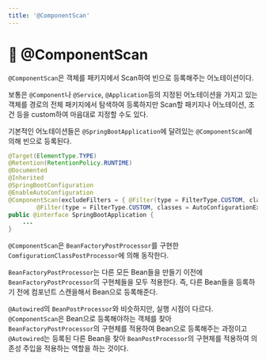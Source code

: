 ```yaml
---
title: '@ComponentScan'
---
```

# 🍃 @ComponentScan

`@ComponentScan`은 객체를 패키지에서 Scan하여 빈으로 등록해주는 어노테이션이다.

보통은 `@Component`나 `@Service`, `@Application`등의 지정된 어노테이션을 가지고 있는 객체를 경로의 전체 패키지에서 탐색하여 등록하지만 Scan할 패키지나 어노테이션, 조건 등을 custom하여 마음대로 지정할 수도 있다.


기본적인 어노테이션들은 `@SpringBootApplication`에 달려있는 `@ComponentScan`에 의해 빈으로 등록된다.

```java
@Target(ElementType.TYPE)
@Retention(RetentionPolicy.RUNTIME)
@Documented
@Inherited
@SpringBootConfiguration
@EnableAutoConfiguration
@ComponentScan(excludeFilters = { @Filter(type = FilterType.CUSTOM, classes = TypeExcludeFilter.class),
		@Filter(type = FilterType.CUSTOM, classes = AutoConfigurationExcludeFilter.class) })
public @interface SpringBootApplication {
    ...
}
```

`@ComponentScan`은 `BeanFactoryPostProcessor`를 구현한 `ComfigurationClassPostProcessor`에 의해 동작한다.

`BeanFactoryPostProcessor`는 다른 모든 Bean들을 만들기 이전에 `BeanFactoryPostProcessor`의 구현체들을 모두 적용한다. 즉, 다른 Bean들을 등록하기 전에 컴포넌트 스캔을해서 Bean으로 등록해준다.

`@Autowired`의 `BeanPostProcessor`와 비슷하지만, 실행 시점이 다르다. `@ComponentScan`은 Bean으로 등록해야하는 객체를 찾아 `BeanFactoryPostProcessor`의 구현체를 적용하여 Bean으로 등록해주는 과정이고 `@Autowired`는 등록된 다른 Bean을 찾아 `BeanPostProcessor`의 구현체를 적용하여 의존성 주입을 적용하는 역할을 하는 것이다.